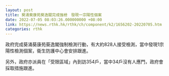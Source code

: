 ```yaml
---
layout: post
title: 葵涌葵康苑葵逸閣完成強檢　發現一宗陽性個案
date: 2022-07-05 08:03:26.000000000 +08:00
link: https://news.rthk.hk/rthk/ch/component/k2/1656202-20220705.htm
categories: rthk
---
```


政府完成葵涌葵康苑葵逸閣強制檢測行動，有大約828人接受檢測，當中發現1宗陽性檢測個案，衞生防護中心會安排跟進。

另外，政府亦派員在「受限區域」內到訪354戶，當中34戶沒有人應門，政府會採取措施跟進。
